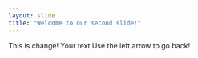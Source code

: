 ```yaml
---
layout: slide
title: "Welcome to our second slide!"
---
```

This is change!
Your text
Use the left arrow to go back!

